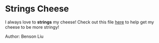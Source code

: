 # Strings Cheese
I always love to **strings** my cheese! Check out this file [here](strings-cheese) to help get my cheese to be more stringy!

Author: Benson Liu

